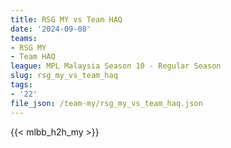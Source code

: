 ```yaml
---
title: RSG MY vs Team HAQ
date: '2024-09-08'
teams:
- RSG MY
- Team HAQ
league: MPL Malaysia Season 10 - Regular Season
slug: rsg_my_vs_team_haq
tags:
- '22'
file_json: /team-my/rsg_my_vs_team_haq.json
---
```


{{< mlbb_h2h_my >}}
